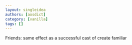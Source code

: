 ```yaml
---
layout: singleidea
authors: [aosdict]
category: [vanilla]
tags: []
---
```

Friends: same effect as a successful cast of create familiar

